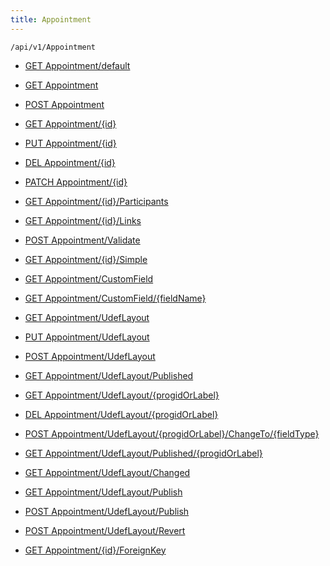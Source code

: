 ```yaml
---
title: Appointment
---
```


```http
/api/v1/Appointment
```




* [GET Appointment/default](v1AppointmentEntity_DefaultAppointmentEntity.md)

* [GET Appointment](v1AppointmentEntity_GetAll.md)

* [POST Appointment](v1AppointmentEntity_PostAppointmentEntity.md)

* [GET Appointment/{id}](v1AppointmentEntity_GetAppointmentEntity.md)

* [PUT Appointment/{id}](v1AppointmentEntity_PutAppointmentEntity.md)

* [DEL Appointment/{id}](v1AppointmentEntity_DeleteAppointmentEntity.md)

* [PATCH Appointment/{id}](v1AppointmentEntity_PatchAppointmentEntity.md)

* [GET Appointment/{id}/Participants](v1AppointmentEntity_Participants.md)

* [GET Appointment/{id}/Links](v1AppointmentEntity_Links.md)

* [POST Appointment/Validate](v1AppointmentEntity_ValidateAppointmentEntity.md)

* [GET Appointment/{id}/Simple](v1AppointmentEntity_Simple.md)

* [GET Appointment/CustomField](v1AppointmentEntity_GetCustomFieldInfoList.md)

* [GET Appointment/CustomField/{fieldName}](v1AppointmentEntity_GetCustomFieldInfo.md)

* [GET Appointment/UdefLayout](v1AppointmentEntity_GetUdefLayout.md)

* [PUT Appointment/UdefLayout](v1AppointmentEntity_SaveUdefLayout.md)

* [POST Appointment/UdefLayout](v1AppointmentEntity_AddUdefField.md)

* [GET Appointment/UdefLayout/Published](v1AppointmentEntity_GetPublishedUdefLayout.md)

* [GET Appointment/UdefLayout/{progidOrLabel}](v1AppointmentEntity_GetUdefFieldInfo.md)

* [DEL Appointment/UdefLayout/{progidOrLabel}](v1AppointmentEntity_DeleteUdefFieldInfo.md)

* [POST Appointment/UdefLayout/{progidOrLabel}/ChangeTo/{fieldType}](v1AppointmentEntity_ChangeFieldType.md)

* [GET Appointment/UdefLayout/Published/{progidOrLabel}](v1AppointmentEntity_GetPublishedUdefFieldInfo.md)

* [GET Appointment/UdefLayout/Changed](v1AppointmentEntity_DetectUnpublishedChanges.md)

* [GET Appointment/UdefLayout/Publish](v1AppointmentEntity_IsPublishUdefLayoutActive.md)

* [POST Appointment/UdefLayout/Publish](v1AppointmentEntity_PublishUdefLayout.md)

* [POST Appointment/UdefLayout/Revert](v1AppointmentEntity_RevertUdefLayout.md)

* [GET Appointment/{id}/ForeignKey](v1AppointmentEntity_GetAllForeignKeysOnEntity.md)